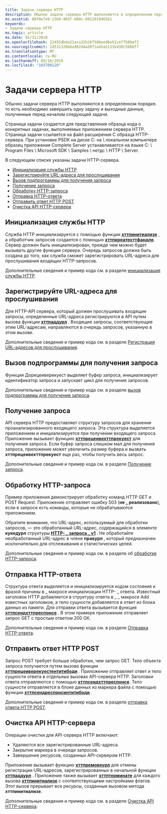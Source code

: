 ```yaml
---
title: Задачи сервера HTTP
description: Обычно задачи сервера HTTP выполняются в определенном порядке. то есть необходимо завершить одну задачу и выходные данные, полученные перед началом следующей задачи.
ms.assetid: 08f8e7e9-23b9-403f-b00c-8912919d65b1
keywords:
- Задачи сервера HTTP
ms.topic: article
ms.date: 05/31/2018
ms.openlocfilehash: 22455dbda21aca32b26f586eed6e51cef7509af2
ms.sourcegitcommit: 2d531328b6ed82d4ad971a45a5131b430c5866f7
ms.translationtype: MT
ms.contentlocale: ru-RU
ms.lasthandoff: 09/16/2019
ms.locfileid: "103780120"
---
```

# <a name="http-server-tasks"></a>Задачи сервера HTTP

Обычно задачи сервера HTTP выполняются в определенном порядке. то есть необходимо завершить одну задачу и выходные данные, полученные перед началом следующей задачи.

Страница задачи создается для представления образца кода о конкретных задачах, выполняемых приложением сервера HTTP. Страница задачи ссылается на файл расширения C образца HTTP-сервера. При установке PSDK на диске C: на \\ локальном компьютере образец приложения Complete Server устанавливается на языке C: \\ Program Files \\ Microsoft SDK \\ Samples \\ нетдс \\ HTTP \\ Server.

В следующем списке указаны задачи HTTP-сервера.

-   [Инициализация службы HTTP](#initialize-the-http-service)
-   [Зарегистрируйте URL-адреса для прослушивания](#register-the-urls-to-listen-on)
-   [Вызов подпрограммы для получения запроса](#call-the-routine-to-receive-a-request)
-   [Получение запроса](#receive-the-request)
-   [Обработку HTTP-запроса](#handle-the-http-request)
-   [Отправка HTTP-ответа](#send-the-http-response)
-   [Отправить ответ HTTP POST](#send-the-http-post-response)
-   [Очистка API HTTP-сервера](#clean-up-the-http-server-api)

## <a name="initialize-the-http-service"></a>Инициализация службы HTTP

Служба HTTP инициализируется с помощью функции [**хттпинитиализе**](/windows/desktop/api/Http/nf-http-httpinitialize) , а обработчик запросов создается с помощью [**хттпкреатехттфандле**](/windows/desktop/api/Http/nf-http-httpcreatehttphandle). Сервер должен быть инициализирован, прежде чем можно будет вызывать другие функции сервера. Очередь запросов должна быть создана до того, как служба сможет зарегистрировать URL-адреса для прослушивания входящих HTTP-запросов.

Дополнительные сведения и пример кода см. в разделе [инициализация службы HTTP](http-server-sample-application.md).

## <a name="register-the-urls-to-listen-on"></a>Зарегистрируйте URL-адреса для прослушивания

Для HTTP-API сервера, который должен прослушивать входящие запросы, определенные URL-адреса регистрируются в API путем вызова функции [**хттпаддурл**](/windows/desktop/api/Http/nf-http-httpaddurl) . Входящие запросы, соответствующие этим URL-адресам, направляются в очередь запросов, указанную в этом вызове.

Дополнительные сведения и пример кода см. в разделе [Регистрация URL-адресов для прослушивания](http-server-sample-application.md).

## <a name="call-the-routine-to-receive-a-request"></a>Вызов подпрограммы для получения запроса

Функция Дорецеиверекуест выделяет буфер запроса, инициализирует идентификатор запроса и запускает цикл для получения запросов.

Дополнительные сведения и пример кода см. в разделе [вызов подпрограммы для получения запроса](http-server-sample-application.md).

## <a name="receive-the-request"></a>Получение запроса

API сервера HTTP предоставляет структуру запросов для хранения проанализированного входящего запроса. Эта структура выделяется приложением и инициализируется при получении входящего запроса. Приложение вызывает функцию [**хттпрецеивехттпрекуест**](/windows/desktop/api/Http/nf-http-httpreceivehttprequest) для получения запроса. Если буфер запроса слишком мал для получения запроса, приложение может увеличить размер буфера и вызвать **хттпрецеивехттпрекуест** еще раз, чтобы получить весь запрос.

Дополнительные сведения и пример кода см. в разделе [Получение запроса](http-server-sample-application.md).

## <a name="handle-the-http-request"></a>Обработку HTTP-запроса

Пример приложения демонстрирует обработку команд HTTP GET и POST Request. Приложение отправляет ошибку 503 (**не \_ реализовано**), если в запросе есть команды, которые не обрабатываются приложением.

Обратите внимание, что URL-адрес, используемый для обработки запросов, — это обработанный URL-адрес, содержащийся в элементе **кукедурл** структуры [**HTTP- \_ запроса \_ v1**](/windows/desktop/api/Http/ns-http-http_request_v1) . Не обработайте необработанный URL-адрес в члене **правурл** , который предназначен исключительно для отслеживания и статистических целей.

Дополнительные сведения и пример кода см. в разделе об [обработке HTTP-запроса](http-server-sample-application.md).

## <a name="send-the-http-response"></a>Отправка HTTP-ответа

Структура ответа выделяется и инициализируется кодом состояния и фразой причины в \_ макросе инициализации HTTP- \_ ответа. Известный заголовок HTTP добавляется в структуру ответа в \_ \_ макросе Add известных заголовков, а тело сущности добавляется в ответ из блока данных из памяти. Для отправки ответа вызывается функция [**хттпсендхттпреспонсе**](/windows/desktop/api/Http/nf-http-httpsendhttpresponse) . В этом примере приложение отправляет запрос GET с простым ответом 200 ОК.

Дополнительные сведения и пример кода см. в разделе [Отправка HTTP-ответа](http-server-sample-application.md).

## <a name="send-the-http-post-response"></a>Отправить ответ HTTP POST

Запрос POST требует больше обработки, чем запрос GET. Тело объекта запроса получается путем вызова функции [**хттпрецеиверекуестентитибоди**](/windows/desktop/api/Http/nf-http-httpreceiverequestentitybody) . Приложение отправляет ответ и тело сущности ответа в отдельных вызовах API-сервера HTTP. Заголовки ответа отправляются с помощью [**хттпсендхттпреспонсе**](/windows/desktop/api/Http/nf-http-httpsendhttpresponse). Тело сущности отправляется в блоке данных из маркера файла с помощью функции [**хттпсендреспонсинтитибоди**](/windows/desktop/api/Http/nf-http-httpsendresponseentitybody) .

Дополнительные сведения и пример кода см. в разделе [отправка ответа HTTP POST](http-server-sample-application.md).

## <a name="clean-up-the-http-server-api"></a>Очистка API HTTP-сервера

Операции очистки для API-сервера HTTP включают:

-   Удаляются все зарегистрированные URL-адреса.
-   Закрытие маркера в очереди запросов.
-   Завершение ресурсов, созданных API-сервером HTTP.

Приложение вызывает функцию [**хттпремовеурл**](/windows/desktop/api/Http/nf-http-httpremoveurl) для отмены регистрации URL-адресов, зарегистрированных в начальной функции [**хттпаддурл**](/windows/desktop/api/Http/nf-http-httpaddurl) . Приложение также вызывает [**хттптерминате**](/windows/desktop/api/Http/nf-http-httpterminate) для каждого вызова [**хттпинитиализе**](/windows/desktop/api/Http/nf-http-httpinitialize) с соответствующими настройками флагов. Этот вызов прерывает все ресурсы, созданные вызовом метода **хттпинитиализе**.

Дополнительные сведения и пример кода см. в разделе [Очистка API HTTP-сервера](http-server-sample-application.md).

 

 




